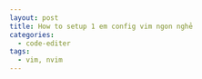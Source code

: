 ```yaml
---
layout: post
title: How to setup 1 em config vim ngon nghẻ
categories:
  - code-editer
tags:
  - vim, nvim
---
```

